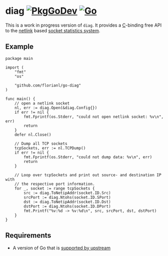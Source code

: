 diag [![PkgGoDev](https://pkg.go.dev/badge/github.com/florianl/go-diag)](https://pkg.go.dev/github.com/florianl/go-diag) [![Go](https://github.com/florianl/go-diag/actions/workflows/go.yml/badge.svg?branch=main)](https://github.com/florianl/go-diag/actions/workflows/go.yml)
==
This is a work in progress version of `diag`.  It provides a [C](https://en.wikipedia.org/wiki/C_(programming_language))-binding free API to the [netlink](http://man7.org/linux/man-pages/man7/netlink.7.html) based [socket statistics system](https://man7.org/linux/man-pages/man8/ss.8.html).

## Example

```golang
package main

import (
	"fmt"
	"os"

	"github.com/florianl/go-diag"
)

func main() {
	// open a netlink socket
	nl, err := diag.Open(&diag.Config{})
	if err != nil {
		fmt.Fprintf(os.Stderr, "could not open netlink socket: %v\n", err)
		return
	}
	defer nl.Close()

	// Dump all TCP sockets
	tcpSockets, err := nl.TCPDump()
	if err != nil {
		fmt.Fprintf(os.Stderr, "could not dump data: %v\n", err)
		return
	}

    // Loop over tcpSockets and print out source- and destination IP with
    // the respective port information.
	for _, socket := range tcpSockets {
		src := diag.ToNetipAddr(socket.ID.Src)
		srcPort := diag.Ntohs(socket.ID.SPort)
		dst := diag.ToNetipAddr(socket.ID.Dst)
		dstPort := diag.Ntohs(socket.ID.DPort)
		fmt.Printf("%v:%d -> %v:%d\n", src, srcPort, dst, dstPort)
	}
}
```

## Requirements

* A version of Go that is [supported by upstream](https://golang.org/doc/devel/release.html#policy)
